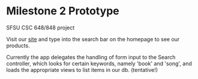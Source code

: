 # Milestone 2 Prototype

SFSU CSC 648/848 project

Visit our [site](sfsuswe.com/~su16g03/MilestoneTwo) and type into the search bar
on the homepage to see our products.

Currently the app delegates the handling of form input to the Search controller, 
which looks for certain keywords, namely 'book' and 'song', and loads the 
appropriate views to list items in our db. (tentative!)
